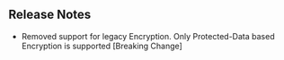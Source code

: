 ## Release Notes

 * Removed support for legacy Encryption. Only Protected-Data based Encryption is supported [Breaking Change]